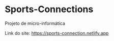 # Sports-Connections
Projeto de micro-informática

Link do site: https://sports-connection.netlify.app
